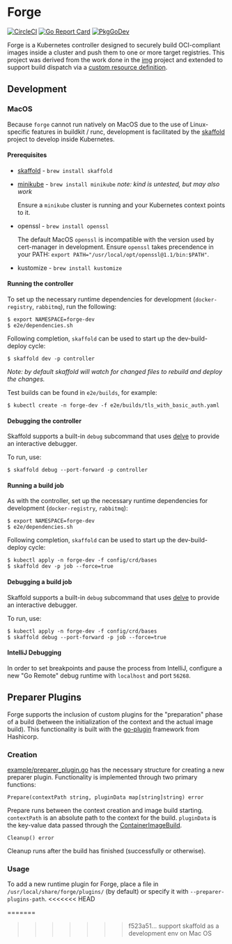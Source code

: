 # Forge

[![CircleCI](https://circleci.com/gh/dominodatalab/forge.svg?style=shield)](https://app.circleci.com/pipelines/github/dominodatalab/forge)
[![Go Report Card](https://goreportcard.com/badge/github.com/dominodatalab/forge)](https://goreportcard.com/report/github.com/dominodatalab/forge)
[![PkgGoDev](https://pkg.go.dev/badge/mod/github.com/dominodatalab/forge)](https://pkg.go.dev/mod/github.com/dominodatalab/forge)

Forge is a Kubernetes controller designed to securely build OCI-compliant images
inside a cluster and push them to one or more target registries. This project
was derived from the work done in the [img][img] project and extended to support
build dispatch via a [custom resource definition][crd].

## Development

### MacOS

Because `forge` cannot run natively on MacOS due to the use of Linux-specific features in buildkit / runc, development is facilitated by the [skaffold](https://skaffold.dev/) project to develop inside Kubernetes.

#### Prerequisites

* [skaffold](https://skaffold.dev) - `brew install skaffold`
* [minikube](https://minikube.sigs.k8s.io/docs/) - `brew install minikube`  _note: kind is untested, but may also work_

  Ensure a `minikube` cluster is running and your Kubernetes context points to it.

* openssl - `brew install openssl`

  The default MacOS `openssl` is incompatible with the version used by cert-manager in development.
  Ensure `openssl` takes precendence in your PATH: `export PATH="/usr/local/opt/openssl@1.1/bin:$PATH"`.

* kustomize - `brew install kustomize`

#### Running the controller

To set up the necessary runtime dependencies for development (`docker-registry`, `rabbitmq`), run the following:

```
$ export NAMESPACE=forge-dev
$ e2e/dependencies.sh
```

Following completion, `skaffold` can be used to start up the dev-build-deploy cycle:

```
$ skaffold dev -p controller
```

_Note: by default skaffold will watch for changed files to rebuild and deploy the changes._

Test builds can be found in `e2e/builds`, for example:

```
$ kubectl create -n forge-dev -f e2e/builds/tls_with_basic_auth.yaml
```

#### Debugging the controller

Skaffold supports a built-in `debug` subcommand that uses [delve](https://github.com/go-delve/delve) to provide an interactive debugger.

To run, use:

```
$ skaffold debug --port-forward -p controller
```

#### Running a build job

As with the controller, set up the necessary runtime dependencies for development (`docker-registry`, `rabbitmq`):

```
$ export NAMESPACE=forge-dev
$ e2e/dependencies.sh
```

Following completion, `skaffold` can be used to start up the dev-build-deploy cycle:

```
$ kubectl apply -n forge-dev -f config/crd/bases
$ skaffold dev -p job --force=true
```

#### Debugging a build job

Skaffold supports a built-in `debug` subcommand that uses [delve](https://github.com/go-delve/delve) to provide an interactive debugger.

To run, use:

```
$ kubectl apply -n forge-dev -f config/crd/bases
$ skaffold debug --port-forward -p job --force=true
```

#### IntelliJ Debugging

In order to set breakpoints and pause the process from IntelliJ, configure a new "Go Remote" debug runtime with `localhost` and port `56268`.

## Preparer Plugins

Forge supports the inclusion of custom plugins for the "preparation" phase of a build (between the initialization of the context and the actual image build).
This functionality is built with the [go-plugin](https://github.com/hashicorp/go-plugin) framework from Hashicorp.

### Creation

[example/preparer_plugin.go](./docs/example/preparer_plugin.go) has the necessary structure for creating a new preparer plugin.
Functionality is implemented through two primary functions:

`Prepare(contextPath string, pluginData map[string]string) error`

Prepare runs between the context creation and image build starting. `contextPath` is an absolute path to the context for the build.
`pluginData` is the key-value data passed through the [ContainerImageBuild](./config/crd/bases/forge.dominodatalab.com_containerimagebuilds.yaml#L77-L82).

`Cleanup() error`

Cleanup runs after the build has finished (successfully or otherwise).

### Usage

To add a new runtime plugin for Forge, place a file in `/usr/local/share/forge/plugins/` (by default) or specify it with `--preparer-plugins-path`.
<<<<<<< HEAD

[img]: https://github.com/genuinetools/img
[crd]: https://kubernetes.io/docs/tasks/extend-kubernetes/custom-resources/custom-resource-definitions/
=======
>>>>>>> f523a51... support skaffold as a development env on Mac OS
